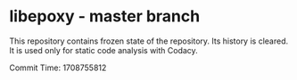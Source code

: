 # libepoxy - master branch

This repository contains frozen state of the repository.
Its history is cleared. It is used only for static code
analysis with Codacy.

Commit Time: 1708755812